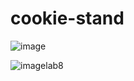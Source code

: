 # cookie-stand

![image](https://github.com/Jpauljonesii/cookie-stand/assets/131941162/01f927f8-ee6b-4411-8648-23e58763a902)

![imagelab8]("C:\Users\johnt\OneDrive\Pictures\codex\2023-06-26.png")


